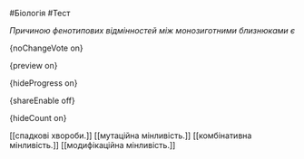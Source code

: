 #Біологія #Тест

*Причиною фенотипових відмінностей між монозиготними близнюками є*

{noChangeVote on}

{preview on}

{hideProgress on}

{shareEnable off}

{hideCount on}

[[спадкові хвороби.]]
[[мутаційна мінливість.]]
[[комбінативна мінливість.]]
[[модифікаційна мінливість.]]
